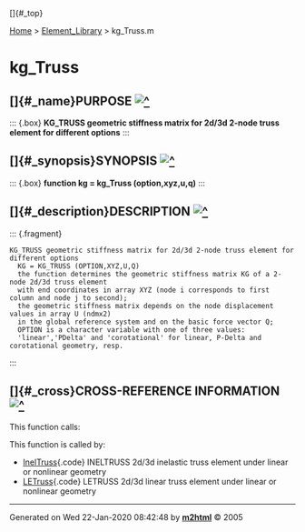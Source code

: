 []{#_top}

<div>

[Home](../FEDEASLab.html) \> [Element_Library](FEDEASLab.html) \>
kg_Truss.m

</div>

# kg_Truss

## []{#_name}PURPOSE [![\^](../up.png)](#_top)

::: {.box}
**KG_TRUSS geometric stiffness matrix for 2d/3d 2-node truss element for
different options**
:::

## []{#_synopsis}SYNOPSIS [![\^](../up.png)](#_top)

::: {.box}
**function kg = kg_Truss (option,xyz,u,q)**
:::

## []{#_description}DESCRIPTION [![\^](../up.png)](#_top)

::: {.fragment}
``` {.comment}
KG_TRUSS geometric stiffness matrix for 2d/3d 2-node truss element for different options
  KG = KG_TRUSS (OPTION,XYZ,U,Q)
  the function determines the geometric stiffness matrix KG of a 2-node 2d/3d truss element
  with end coordinates in array XYZ (node i corresponds to first column and node j to second);
  the geometric stiffness matrix depends on the node displacement values in array U (ndmx2)
  in the global reference system and on the basic force vector Q;
  OPTION is a character variable with one of three values:
  'linear','PDelta' and 'corotational' for linear, P-Delta and corotational geometry, resp.
```
:::

## []{#_cross}CROSS-REFERENCE INFORMATION [![\^](../up.png)](#_top)

This function calls:

This function is called by:

-   [InelTruss](InelTruss.html "function ElemResp = InelTruss (action,el_no,xyz,ElemData,ElemState)"){.code}
    INELTRUSS 2d/3d inelastic truss element under linear or nonlinear
    geometry
-   [LETruss](LETruss.html "function ElemResp = LETruss (action,el_no,xyz,ElemData,ElemState)"){.code}
    LETRUSS 2d/3d linear truss element under linear or nonlinear
    geometry

------------------------------------------------------------------------

Generated on Wed 22-Jan-2020 08:42:48 by
**[m2html](http://www.artefact.tk/software/matlab/m2html/ "Matlab Documentation in HTML")**
© 2005
